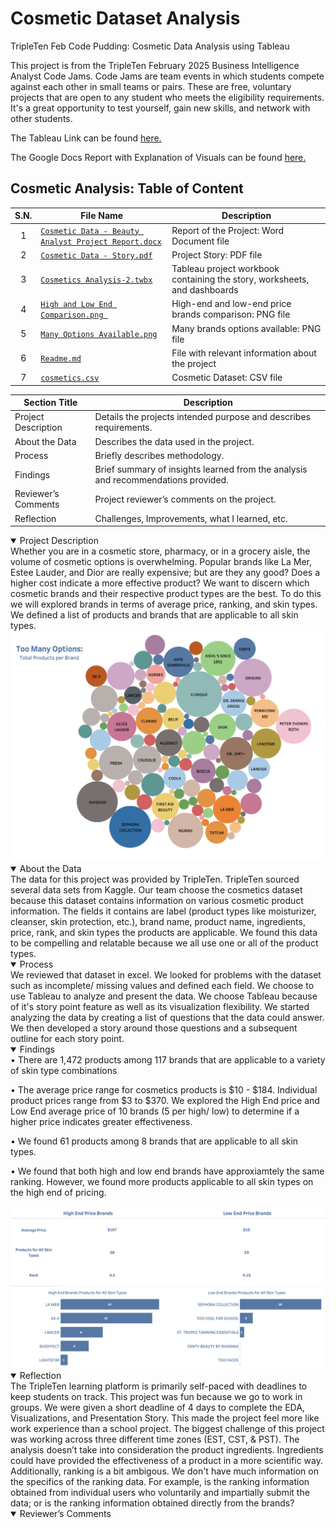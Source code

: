 # Cosmetic Dataset Analysis

TripleTen Feb Code Pudding: Cosmetic Data Analysis using Tableau

This project is from the TripleTen February 2025 Business Intelligence Analyst Code Jams. Code Jams are team events in which students compete against each other in small teams or pairs. These are free, voluntary projects that are open to any student who meets the eligibility requirements. It's a great opportunity to test yourself, gain new skills, and network with other students.

The Tableau Link can be found <a href='https://public.tableau.com/app/profile/vandana.dhakal/viz/CosmeticsAnalysis-2/Story1'><u>here</u>.</a>

The Google Docs Report with Explanation of Visuals can be found <a href='https://docs.google.com/document/d/1migrRcgELsNtBIkuq8xdAB1y7VCwf5oShYClB2zLjFw/edit?tab=t.0'><u>here</u>.</a>

## Cosmetic Analysis: Table of Content
| S.N. | File Name     | Description |
|:-----:|---------------|-------------|
|     1|[`Cosmetic Data - Beauty Analyst Project Report.docx`](https://github.com/vandanadhakal/Cosmetic_Data_Analysis/blob/main/Cosmetic%20Data%20-%20Beauty%20Analyst%20Project%20Report.docx)| Report of the Project: Word Document file|
|     2|[`Cosmetic Data - Story.pdf`](https://github.com/vandanadhakal/Cosmetic_Data_Analysis/blob/main/Cosmetic%20Data%20-%20Story.pdf ) | Project Story: PDF file |
|     3|[`Cosmetics Analysis-2.twbx`](https://github.com/vandanadhakal/Cosmetic_Data_Analysis/blob/main/Cosmetics%20Analysis-2.twbx ) | Tableau project workbook containing the story, worksheets, and dashboards |
|     4|[`High and Low End Comparison.png `](https://github.com/vandanadhakal/Cosmetic_Data_Analysis/blob/main/High%20and%20Low%20End%20Comparison.png ) | High-end and low-end price brands comparison: PNG file|
|     5|[`Many Options Available.png`](https://github.com/vandanadhakal/Cosmetic_Data_Analysis/blob/main/Many%20Options%20Available.png ) | Many brands options available: PNG file |
|     6|[`Readme.md`](https://github.com/vandanadhakal/Cosmetic_Data_Analysis/blob/main/README.md ) | File with relevant information about the project |
|     7|[`cosmetics.csv`](https://github.com/vandanadhakal/Cosmetic_Data_Analysis/blob/main/cosmetics.csv ) | Cosmetic Dataset: CSV file|




| Section Title | Description |
| ----------- |----------- |
| Project Description | Details the projects intended purpose and describes requirements. |
| About the Data | Describes the data used in the project. |
| Process | Briefly describes methodology. |
| Findings | Brief summary of insights learned from the analysis and recommendations provided. |
| Reviewer’s Comments | Project reviewer’s comments on the project. |
| Reflection | Challenges, Improvements, what I learned, etc. | 

<details open>

<summary> Project Description </summary>
Whether you are in a cosmetic store, pharmacy, or in a grocery aisle, the volume of cosmetic options is overwhelming. Popular brands like La Mer, Estee Lauder, and Dior are really expensive; but are they any good? Does a higher cost indicate a more effective product? We want to discern which cosmetic brands and their respective product types are the best. To do this we will explored brands in terms of average price, ranking, and skin types. We defined a list of products and brands that are applicable to all skin types.
<img src="https://github.com/vandanadhakal/Cosmetic_Data_Analysis/blob/main/Feb%20Code%20Pudding%3A%20Cosmetics%20Data/Many%20Options%20Available.png">
</details>

<details open>

<summary> About the Data </summary>
The data for this project was provided by TripleTen. TripleTen sourced several data sets from Kaggle. Our team choose the cosmetics dataset because this dataset contains information on various cosmetic product information. The fields it contains are label (product types like moisturizer, cleanser, skin protection, etc.), brand name, product name, ingredients, price, rank, and skin types the products are applicable. We found this data to be compelling and relatable because we all use one or all of the product types. 
</details>

<details open>

<summary> Process </summary>
We reviewed that dataset in excel. We looked for problems with the dataset such as incomplete/ missing values and defined each field. We choose to use Tableau to analyze and present the data. We choose Tableau because of it's story point feature as well as its visualization flexibility. We started analyzing the data by creating a list of questions that the data could answer. We then developed a story around those questions and a subsequent outline for each story point. 
</details>


<details open>

<summary> Findings </summary>
•	There are 1,472 products among 117 brands that are applicable to a variety of skin type combinations  

•	The average price range for cosmetics products is $10 - $184. Individual product prices range from $3 to $370. We explored the High End price and Low End average price of 10 brands (5 per high/ low) to determine if a higher price indicates greater effectiveness. 

•	We found 61 products among 8 brands that are applicable to all skin types.

•	We found that both high and low end brands have approxiamtely the same ranking. However, we found more products applicable to all skin types on the high end of pricing. 

<img src= "https://github.com/vandanadhakal/Cosmetic_Data_Analysis/blob/main/Feb%20Code%20Pudding%3A%20Cosmetics%20Data/High%20and%20Low%20End%20Comparison.png">
</details>


<details open>

<summary> Reflection </summary>
The TripleTen learning platform is primarily self-paced with deadlines to keep students on track. This project was fun because we go to work in groups. We were given a short deadline of 4 days to complete the EDA, Visualizations, and Presentation Story. This made the project feel more like work experience than a school project. The biggest challenge of this project was working across three different time zones (EST, CST, & PST). The analysis doesn’t take into consideration the product ingredients. Ingredients could have provided the effectiveness of a product in a more scientific way. Additionally, ranking is a bit ambigous. We don't have much information on the specifics of the ranking data. For example, is the ranking information obtained from individual users who voluntarily and impartially submit the data; or is the ranking information obtained directly from the brands?
</details>


<details open>

<summary> Reviewer’s Comments </summary>
<img src="">
</details>
